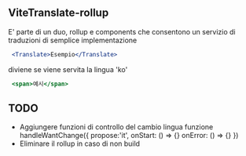 ## ViteTranslate-rollup
E' parte di un duo, rollup e components che consentono un servizio di traduzioni di semplice implementazione

```jsx
 <Translate>Esempio</Translate>
```

diviene se viene servita la lingua 'ko'
```jsx
 <span>예시</span>
```

## TODO
- Aggiungere funzioni di controllo del cambio lingua
   funzione handleWantChange({
    propose:'it',
    onStart: () => {}
    onError: () => {}
   })
- Eliminare il rollup in caso di non build
